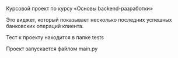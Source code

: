 Курсовой проект по курсу «Основы backend-разработки»

Это виджет, который показывает несколько последних успешных банковских операций клиента.

Тест к проекту находится в папке tests

Проект запускается файлом main.py
